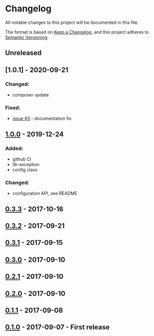 # Changelog
All notable changes to this project will be documented in this file.

The format is based on [Keep a Changelog](https://keepachangelog.com/en/1.0.0/),
and this project adheres to [Semantic Versioning](https://semver.org/spec/v2.0.0.html).

## Unreleased

## [1.0.1] - 2020-09-21
### Changed:
- composer update
### Fixed:
- [issue #3](https://github.com/mrcnpdlk/teryt-api/issues/3) - documentation fix

## [1.0.0] - 2019-12-24
### Added:
- github CI
- lib-exception
- config class
### Changed:
- configuration API, see README
## [0.3.3] - 2017-10-16
## [0.3.2] - 2017-09-21
## [0.3.1] - 2017-09-15
## [0.3.0] - 2017-09-10
## [0.2.1] - 2017-09-10
## [0.2.0] - 2017-09-10
## [0.1.1] - 2017-09-08
## [0.1.0] - 2017-09-07 - First release

[Unreleased]: https://github.com/mrcnpdlk/teryt-api/compare/1.0.0...devel
[1.0.0]: https://github.com/mrcnpdlk/teryt-api/compare/v0.3.3...v1.0.0
[0.3.3]: https://github.com/mrcnpdlk/teryt-api/compare/v0.3.2...v0.3.3
[0.3.2]: https://github.com/mrcnpdlk/teryt-api/compare/v0.3.1...v0.3.2
[0.3.1]: https://github.com/mrcnpdlk/teryt-api/compare/v0.3.0...v0.3.1
[0.3.0]: https://github.com/mrcnpdlk/teryt-api/compare/v0.2.1...v0.3.0
[0.2.1]: https://github.com/mrcnpdlk/teryt-api/compare/v0.2.0...v0.2.1
[0.2.0]: https://github.com/mrcnpdlk/teryt-api/compare/v0.1.1...v0.2.0
[0.1.1]: https://github.com/mrcnpdlk/teryt-api/compare/v0.1.0...v0.1.1
[0.1.0]: https://github.com/mrcnpdlk/teryt-api/releases/tag/v0.1.0
